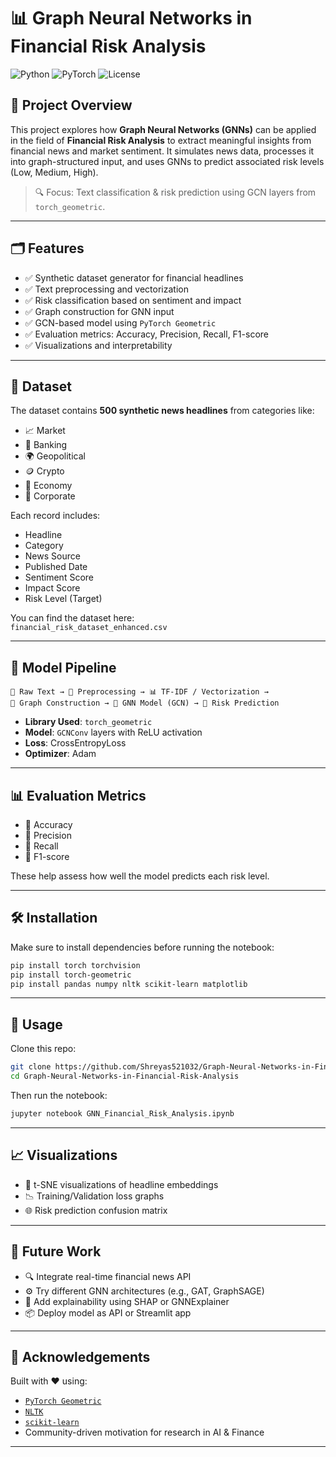 
# 📊 Graph Neural Networks in Financial Risk Analysis

![Python](https://img.shields.io/badge/Python-3.11-blue?logo=python)
![PyTorch](https://img.shields.io/badge/PyTorch-Graph%20Neural%20Nets-orange?logo=pytorch)
![License](https://img.shields.io/badge/License-MIT-blue)

## 🧠 Project Overview

This project explores how **Graph Neural Networks (GNNs)** can be applied in the field of **Financial Risk Analysis** to extract meaningful insights from financial news and market sentiment. It simulates news data, processes it into graph-structured input, and uses GNNs to predict associated risk levels (Low, Medium, High).

> 🔍 Focus: Text classification & risk prediction using GCN layers from `torch_geometric`.

---

## 🗂️ Features

- ✅ Synthetic dataset generator for financial headlines
- ✅ Text preprocessing and vectorization
- ✅ Risk classification based on sentiment and impact
- ✅ Graph construction for GNN input
- ✅ GCN-based model using `PyTorch Geometric`
- ✅ Evaluation metrics: Accuracy, Precision, Recall, F1-score
- ✅ Visualizations and interpretability

---

## 📁 Dataset

The dataset contains **500 synthetic news headlines** from categories like:

- 📈 Market
- 🏦 Banking
- 🌍 Geopolitical
- 🪙 Crypto
- 🧾 Economy
- 🏢 Corporate

Each record includes:
- Headline
- Category
- News Source
- Published Date
- Sentiment Score
- Impact Score
- Risk Level (Target)

You can find the dataset here:  
`financial_risk_dataset_enhanced.csv`

---

## 🧪 Model Pipeline

```
📰 Raw Text → 🧹 Preprocessing → 📊 TF-IDF / Vectorization → 
🔗 Graph Construction → 🧠 GNN Model (GCN) → 🎯 Risk Prediction
```

- **Library Used**: `torch_geometric`
- **Model**: `GCNConv` layers with ReLU activation
- **Loss**: CrossEntropyLoss
- **Optimizer**: Adam

---

## 📊 Evaluation Metrics

- 🎯 Accuracy
- 📏 Precision
- 🧮 Recall
- 📐 F1-score

These help assess how well the model predicts each risk level.

---

## 🛠️ Installation

Make sure to install dependencies before running the notebook:

```bash
pip install torch torchvision
pip install torch-geometric
pip install pandas numpy nltk scikit-learn matplotlib
```

---

## 🚀 Usage

Clone this repo:

```bash
git clone https://github.com/Shreyas521032/Graph-Neural-Networks-in-Financial-Risk-Analysis.git
cd Graph-Neural-Networks-in-Financial-Risk-Analysis
```

Then run the notebook:

```bash
jupyter notebook GNN_Financial_Risk_Analysis.ipynb
```

---

## 📈 Visualizations

- 🧠 t-SNE visualizations of headline embeddings
- 📉 Training/Validation loss graphs
- 🌐 Risk prediction confusion matrix

---

## 📌 Future Work

- 🔍 Integrate real-time financial news API
- ⚙️ Try different GNN architectures (e.g., GAT, GraphSAGE)
- 📡 Add explainability using SHAP or GNNExplainer
- 📦 Deploy model as API or Streamlit app

---

## 🙌 Acknowledgements

Built with ❤️ using:
- [`PyTorch Geometric`](https://pytorch-geometric.readthedocs.io)
- [`NLTK`](https://www.nltk.org/)
- [`scikit-learn`](https://scikit-learn.org/)
- Community-driven motivation for research in AI & Finance

---
